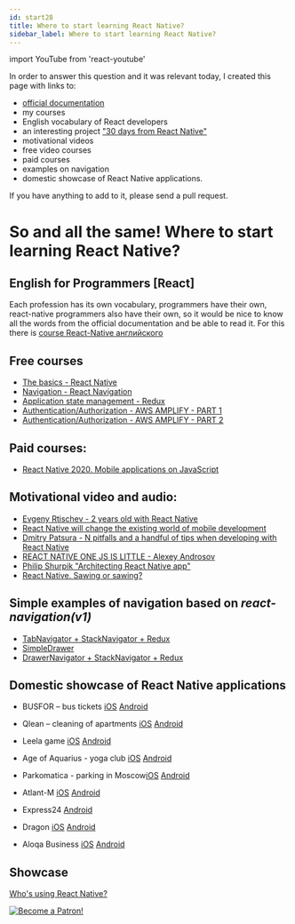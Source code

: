 ```yaml
---
id: start28
title: Where to start learning React Native?
sidebar_label: Where to start learning React Native?
---
```

import YouTube from 'react-youtube'

In order to answer this question and it was relevant today, I created this page with links to:

<YouTube videoId='o8H-jcFtm5Q' />

- [official documentation](https://facebook.github.io/react-native/docs/getting-started.html)
- my courses
- English vocabulary of React developers
- an interesting project ["30 days from React Native"](https://github.com/fangwei716/30-days-of-react-native)
- motivational videos
- free video courses
- paid courses
- examples on navigation
- domestic showcase of React Native applications.

If you have anything to add to it, please send a pull request.

# So and all the same! Where to start learning React Native?

## English for Programmers [React]

Each profession has its own vocabulary, programmers have their own, react-native programmers also have their own, so it would be nice to know all the words from the official documentation and be able to read it. For this there is [course React-Native английского](https://www.memrise.com/course/1450006/react-react-native/)

## Free courses

- [The basics - React Native](https://github.com/react-native-village/react-native-init/tree/master/stargate)
- [Navigation - React Navigation](https://github.com/react-native-village/react-native-init/tree/master/stargate1)
- [Application state management - Redux](https://github.com/react-native-village/react-native-init/tree/master/stargate2)
- [Authentication/Authorization - AWS AMPLIFY - PART 1](https://youtu.be/9uOGS7Pw1fo)
- [Authentication/Authorization - AWS AMPLIFY - PART 2](https://www.youtube.com/watch?v=CM_M5cNLmK4)

## Paid courses:

- [React Native 2020. Mobile applications on JavaScript](https://www.udemy.com/course/react-native-complete-guide/)

## Motivational video and audio:

- [Evgeny Rtischev - 2 years old with React Native](https://youtu.be/t8EkRQn_MVk)
- [React Native will change the existing world of mobile development](https://www.youtube.com/watch?v=Fdi6YcmBVG8&t=9s)
- [Dmitry Patsura - N pitfalls and a handful of tips when developing with React Native](https://youtu.be/qehnKIu30mY)
- [REACT NATIVE ONE JS IS LITTLE - Alexey Androsov](https://www.youtube.com/watch?v=RwTmWpZ0MyA)
- [Philip Shurpik "Architecting React Native app"](https://www.youtube.com/watch?v=3MmwAW1VnGo)
- [React Native. Sawing or sawing?](https://androiddev.apptractor.ru/android-dev-podkast-70/)

## Simple examples of navigation based on _react-navigation(v1)_

- [TabNavigator + StackNavigator + Redux](https://github.com/react-native-village/TabStackNavigatorRedux)
- [SimpleDrawer](https://github.com/react-native-village/SimpleDrawer)
- [DrawerNavigator + StackNavigator + Redux](https://github.com/react-native-village/DrawerStackNavigatorRedux)

## Domestic showcase of React Native applications

- BUSFOR – bus tickets [iOS](https://itunes.apple.com/app/busfor-bilety-na-avtobusy/id1029817513?ls=1&mt=8) [Android](https://play.google.com/store/apps/details?id=com.busfor.Busfor)

- Qlean – cleaning of apartments [iOS](https://itunes.apple.com/app/id1011771034?mt=8) [Android](https://play.google.com/store/apps/details?id=com.qlean.qlean)

- Leela game [iOS](https://itunes.apple.com/ru/app/дхарма/id1296604457?mt=8) [Android](https://play.google.com/store/apps/details?id=com.dharma)

- Age of Aquarius - yoga club [iOS](https://itunes.apple.com/app/id1313316908) [Android](https://play.google.com/store/apps/details?id=com.aquarianage)

- Parkomatica - parking in Moscow[iOS](https://itunes.apple.com/us/app/parkomatica-moscow-parking/id1268850750?mt=8) [Android](https://play.google.com/store/apps/details?id=ru.parkomatica&hl=ru)

- Atlant-M [iOS](https://itunes.apple.com/ru/app/атлант-м/id515931794?mt=8) [Android](https://play.google.com/store/apps/details?id=com.atlantm&hl=ru)

- Express24 [Android](https://play.google.com/store/apps/details?id=com.uznewmax.theflash)

- Dragon [iOS](https://itunes.apple.com/ru/app/%D0%B0%D0%B7%D1%81-%D0%B7%D0%BC%D0%B5%D0%B9%D0%B3%D0%BE%D1%80%D1%8B%D0%BD%D1%8B%D1%87/id1378411298?l=ru&ls=1&mt=8) [Android](https://play.google.com/store/apps/details?id=com.gorynichthedragon.app)

- Aloqa Business [iOS](https://apps.apple.com/ru/app/aloqa-business/id1491490888) [Android](https://play.google.com/store/apps/details?id=uz.aloqa.business&hl=ru)

## Showcase

[Who's using React Native?](https://reactnative.dev/showcase)

[![Become a Patron!](/img/logo/patreon.jpg)](https://www.patreon.com/bePatron?u=31769291)
